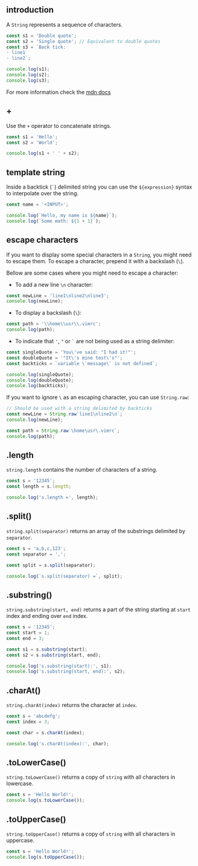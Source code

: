 ## introduction

A `String` represents a sequence of characters.

```javascript
const s1 = 'Double quote';
const s2 = 'Single quote'; // Equivalent to double quotes
const s3 = `Back tick:
- line1
- line2`;

console.log(s1);
console.log(s2);
console.log(s3);
```

For more information check the [mdn docs](https://developer.mozilla.org/en-US/docs/Web/JavaScript/Reference/Global_Objects/String)

## +

Use the `+` operator to concatenate strings.

```javascript
const s1 = 'Hello';
const s2 = 'World';

console.log(s1 + ' ' + s2);
```

## template string

Inside a backtick (`` ` ``) delimited string you can use the `${expression}` syntax to interpolate over the string.

```javascript
const name = '<INPUT>';

console.log(`Hello, my name is ${name}`);
console.log(`Some math: ${1 + 1}`);
```

## escape characters

If you want to display some special characters in a `String`, you might need to escape them. To escape a character, prepend it with a backslash (`\`).

Bellow are some cases where you might need to escape a character:

- To add a new line `\n` character:

```javascript
const newLine = 'line1\nline2\nline3';
console.log(newLine);
```

- To display a backslash (`\`):

```javascript
const path = '\\home\\usr\\.vimrc';
console.log(path);
```

- To indicate that `'`, `"` or `` ` `` are not being used as a string delimiter:

```javascript
const singleQuote = 'You\'ve said: "I had it!"';
const doubleQuote = '"It\'s mine test\'s"';
const backticks = `variable \`message\` is not defined`;

console.log(singleQuote);
console.log(doubleQuote);
console.log(backticks);
```

If you want to ignore `\` as an escaping character, you can use `String.raw`:

```javascript
// Should be used with a string delimited by backticks
const newLine = String.raw`line1\nline2\n`;
console.log(newLine);

const path = String.raw`\home\usr\.vimrc`;
console.log(path);
```

## .length

`string.length` contains the number of characters of a string.

```javascript
const s = '12345';
const length = s.length;

console.log('s.length =', length);
```

## .split()

`string.split(separator)` returns an array of the substrings delimited by `separator`.

```javascript
const s = 'a,b,c,123';
const separator = ',';

const split = s.split(separator);

console.log(`s.split(separator) =`, split);
```

## .substring()

`string.substring(start, end)` returns a part of the string starting at `start` index and ending over `end` index.

```javascript
const s = '12345';
const start = 1;
const end = 3;

const s1 = s.substring(start);
const s2 = s.substring(start, end);

console.log('s.substring(start):', s1);
console.log('s.substring(start, end):', s2);
```

## .charAt()

`string.charAt(index)` returns the character at `index`.

```javascript
const s = 'abcdefg';
const index = 3;

const char = s.charAt(index);

console.log('s.charAt(index):', char);
```

## .toLowerCase()

`string.toLowerCase()` returns a copy of `string` with all characters in lowercase.

```javascript
const s = 'Hello World!';
console.log(s.toLowerCase());
```

## .toUpperCase()

`string.toUpperCase()` returns a copy of `string` with all characters in uppercase.

```javascript
const s = 'Hello World!';
console.log(s.toUpperCase());
```
